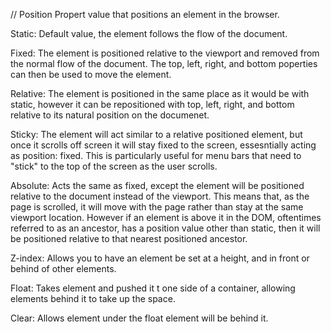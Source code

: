 // Position
Propert value that positions an element in the browser.

Static: Default value, the element follows the flow of the document.

Fixed: The element is positioned relative to the viewport and removed from the normal flow of the document.
The top, left, right, and bottom poperties can then be used to move the element.

Relative: The element is positioned in the same place as it would be with static, however it can be repositioned with
top, left, right, and bottom relative to its natural position on the documenet.

Sticky: The element will act similar to a relative positioned element, but once it scrolls off screen it will stay fixed
to the screen, essesntially acting as position: fixed. This is particularly useful for menu bars that need to "stick" to
the top of the screen as the user scrolls.

Absolute: Acts the same as fixed, except the element will be positioned relative to the document instead of the viewport.
This means that, as the page is scrolled, it will move with the page rather than stay at the same viewport location. However if an element is above it in the DOM, oftentimes referred to as an ancestor, has a position value other than static, then it will be positioned relative to that nearest positioned ancestor.

Z-index: Allows you to have an element be set at a height, and in front or behind of other elements.

Float: Takes element and pushed it t one side of a container, allowing elements behind it to take up the space.

Clear: Allows element under the float element will be behind it.
